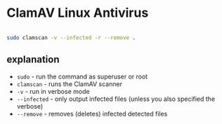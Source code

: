 # ClamAV Linux Antivirus


```bash

sudo clamscan -v --infected -r --remove .

```

## explanation
* `sudo`       - run the command as superuser or root
* `clamscan`   - runs the ClamAV scanner
* `-v`         - run in verbose mode
* `--infected` - only output infected files (unless you also specified the verbose)
* `--remove`   - removes (deletes) infected detected files




